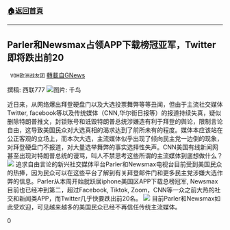 ###  [:house:返回首頁](https://github.com/ourhimalayas/txt)
---

## Parler和Newsmax占领APP下载榜冠亚军，Twitter即将跌出前20
` VOH欧洲战友团` [轉載自GNews](https://gnews.org/zh-hans/552115/)

撰稿: 西联777
![]()![](https://gnews-media-offload.s3.amazonaws.com/wp-content/uploads/2020/11/12162056/image0-63.jpg)图片: 千鸟


近日来，从网络爆出拜登硬盘门以及大选投票舞弊等等丑闻，但由于主流社交媒体Twitter, facebook等以及传统媒体（CNN,华尔街日报等）的报道持续失真，疑似删除特朗普推文，封锁账号和诋毁特朗普总统涉嫌造有利于拜登的舆论，限制言论自由，这导致美国民众对大选真相的渴求达到了前所未有的程度。媒体本应该站在公正客观的立场上，而本次大选，主流媒体似乎出现了倾向民主党一边倒的现象，对拜登硬盘门不报道，对大量选举舞弊的事实选择性失声。CNN美国有线新闻网甚至出现对特朗普总统的谩骂，叫人不禁思考这些所谓的主流媒体到底想做什么？
![]()![](https://gnews-media-offload.s3.amazonaws.com/wp-content/uploads/2020/11/12162650/IMG_3075.jpg)
追求自由言论的新兴社交媒体平台Parler和Newsmax电视台目前受到美国民众的热捧，因为民众可以在这些平台了解到有关拜登邮件门和更多民主党涉嫌大选作弊的信息。Parler从本周开始就跃居iphone美国区APP下载总榜冠军, Newsmax目前也已经冲到第二，超过Facebook, Tiktok, Zoom，CNN等一众之前大热的社交和新闻类APP，而Twitter几乎快要跌出前20名。
![]()![](https://gnews-media-offload.s3.amazonaws.com/wp-content/uploads/2020/11/12162736/IMG_3076.jpg)
目前Parler和Newsmax如此受欢迎，可见越来越多的美国民众已经不再信任传统主流媒体。







0

